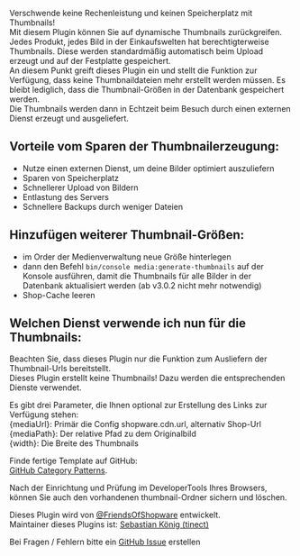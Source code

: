 Verschwende keine Rechenleistung und keinen Speicherplatz mit Thumbnails!  
Mit diesem Plugin können Sie auf dynamische Thumbnails zurückgreifen.  
Jedes Produkt, jedes Bild in der Einkaufswelten hat berechtigterweise Thumbnails. Diese werden standardmäßig
automatisch beim Upload erzeugt und auf der Festplatte gespeichert.  
An diesem Punkt greift dieses Plugin ein und stellt die Funktion zur Verfügung, dass keine Thumbnaildateien mehr erstellt
werden müssen. Es bleibt lediglich, dass die Thumbnail-Größen in der Datenbank gespeichert werden.  
Die Thumbnails werden dann in Echtzeit beim Besuch durch einen externen Dienst erzeugt und ausgeliefert.

## Vorteile vom Sparen der Thumbnailerzeugung:
- Nutze einen externen Dienst, um deine Bilder optimiert auszuliefern
- Sparen von Speicherplatz
- Schnellerer Upload von Bildern
- Entlastung des Servers
- Schnellere Backups durch weniger Dateien

## Hinzufügen weiterer Thumbnail-Größen:
- im Order der Medienverwaltung neue Größe hinterlegen
- dann den Befehl `bin/console media:generate-thumbnails` auf der Konsole ausführen, damit die Thumbnails für alle Bilder in der Datenbank aktualisiert werden (ab v3.0.2 nicht mehr notwendig)
- Shop-Cache leeren

## Welchen Dienst verwende ich nun für die Thumbnails:
Beachten Sie, dass dieses Plugin nur die Funktion zum Ausliefern der Thumbnail-Urls bereitstellt.  
Dieses Plugin erstellt keine Thumbnails! Dazu werden die entsprechenden Dienste verwendet.

Es gibt drei Parameter, die Ihnen optional zur Erstellung des Links zur Verfügung stehen:  
{mediaUrl}: Primär die Config shopware.cdn.url, alternativ Shop-Url  
{mediaPath}: Der relative Pfad zu dem Originalbild  
{width}: Die Breite des Thumbnails  

Finde fertige Template auf GitHub:  
[GitHub Category Patterns](https://github.com/FriendsOfShopware/FroshPlatformThumbnailProcessor/discussions/categories/patterns).

Nach der Einrichtung und Prüfung im DeveloperTools Ihres Browsers, können Sie auch den vorhandenen thumbnail-Ordner sichern und löschen.  

Dieses Plugin wird von [@FriendsOfShopware](https://store.shopware.com/friends-of-shopware.html) entwickelt.  
Maintainer dieses Plugins ist: [Sebastian König (tinect)](https://github.com/tinect)

Bei Fragen / Fehlern bitte ein [GitHub Issue](https://github.com/FriendsOfShopware/FroshPlatformThumbnailProcessor/issues/new) erstellen
